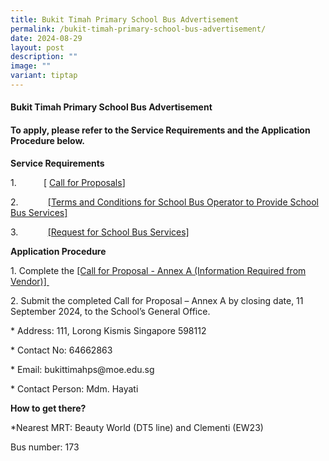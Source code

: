 ```yaml
---
title: Bukit Timah Primary School Bus Advertisement
permalink: /bukit-timah-primary-school-bus-advertisement/
date: 2024-08-29
layout: post
description: ""
image: ""
variant: tiptap
---
```

<h4><strong>Bukit Timah Primary School Bus Advertisement</strong></h4>
<h4>To apply, please refer to the Service Requirements and the Application Procedure below.</h4>
<p><strong>Service Requirements</strong>
</p>
<p>1.&nbsp;&nbsp;&nbsp;&nbsp;&nbsp;&nbsp;&nbsp;&nbsp;&nbsp;&nbsp;&nbsp;[
<a href="/files/Call_for_Proposals.pdf" rel="noopener noreferrer nofollow" target="_blank">Call for Proposals</a>]</p>
<p>2.&nbsp;&nbsp;&nbsp;&nbsp;&nbsp;&nbsp;&nbsp;&nbsp;&nbsp;&nbsp;&nbsp;
<a href="/files/2024/TC_for_School_Bus_Operator_to_Provide_School_Bus_Services__For_Single_Bus_Service__BTPS.pdf" rel="noopener noreferrer nofollow" target="_blank">[Terms and Conditions for School Bus Operator to Provide School Bus Services]</a>&nbsp;</p>
<p>3.&nbsp;&nbsp;&nbsp;&nbsp;&nbsp;&nbsp;&nbsp;&nbsp;&nbsp;&nbsp;&nbsp;
<a href="/files/2024/Request_for_School_Bus_Service_and_TC_Governing_the_Requests_for_Services___For_Single_Bus_Service__BTPS.pdf" rel="noopener noreferrer nofollow" target="_blank">[Request for School Bus Services]</a>
</p>
<p></p>
<p><strong>Application Procedure</strong>
</p>
<p>1. Complete the<a rel="noopener noreferrer nofollow" target="_blank"> </a>
<a href="/files/2024/Information_from_Vendor__For_Single_Bus_Service__BTPS.pdf" rel="noopener noreferrer nofollow" target="_blank">[Call for Proposal - Annex A (Information Required from Vendor)]&nbsp;</a>
</p>
<p>2. Submit the completed Call for Proposal – Annex A by closing date, 11
September 2024, to the School’s General Office.</p>
<p>* Address: 111, Lorong Kismis Singapore 598112</p>
<p>* Contact No: 64662863</p>
<p>* Email: <a rel="noopener noreferrer nofollow" target="_blank">bukittimahps@moe.edu.sg</a>
</p>
<p>* Contact Person: Mdm. Hayati</p>
<p><strong>How to get there?</strong>
</p>
<p>*Nearest MRT: Beauty World (DT5 line) and Clementi (EW23)</p>
<p>Bus number: 173</p>